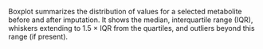 Boxplot summarizes the distribution of values for a selected metabolite before and after imputation. It shows the median, interquartile range (IQR), whiskers extending to 1.5 × IQR from the quartiles, and outliers beyond this range (if present).